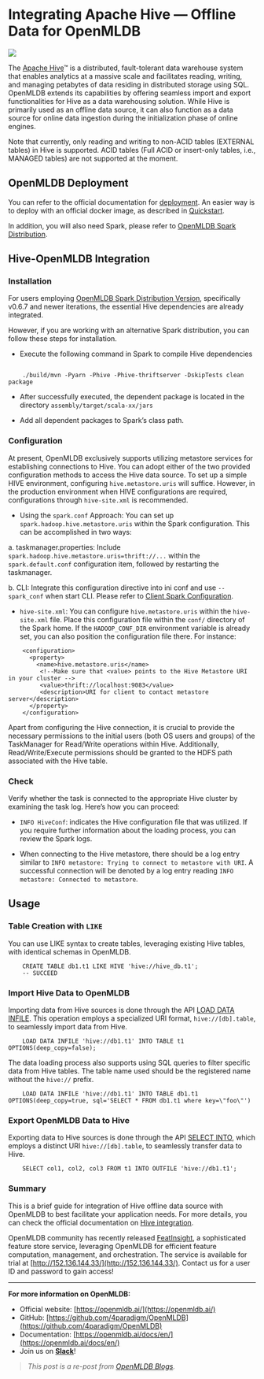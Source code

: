 # Integrating Apache Hive — Offline Data for OpenMLDB

![](https://cdn-images-1.medium.com/max/3336/1*1JN5tOgSx1-mKihnRxlXXA.png)

The [Apache Hive](https://hive.apache.org/)™ is a distributed, fault-tolerant data warehouse system that enables analytics at a massive scale and facilitates reading, writing, and managing petabytes of data residing in distributed storage using SQL. OpenMLDB extends its capabilities by offering seamless import and export functionalities for Hive as a data warehousing solution. While Hive is primarily used as an offline data source, it can also function as a data source for online data ingestion during the initialization phase of online engines.

Note that currently, only reading and writing to non-ACID tables (EXTERNAL tables) in Hive is supported. ACID tables (Full ACID or insert-only tables, i.e., MANAGED tables) are not supported at the moment.

## OpenMLDB Deployment

You can refer to the official documentation for [deployment](https://openmldb.ai/docs/en/main/deploy/install_deploy.html). An easier way is to deploy with an official docker image, as described in [Quickstart](https://openmldb.ai/docs/en/main/quickstart/openmldb_quickstart.html).

In addition, you will also need Spark, please refer to [OpenMLDB Spark Distribution](https://openmldb.ai/docs/en/main/tutorial/openmldbspark_distribution.html).

## Hive-OpenMLDB Integration

### Installation

For users employing [OpenMLDB Spark Distribution Version](https://openmldb.ai/docs/en/main/tutorial/openmldbspark_distribution.html), specifically v0.6.7 and newer iterations, the essential Hive dependencies are already integrated.

However, if you are working with an alternative Spark distribution, you can follow these steps for installation.

* Execute the following command in Spark to compile Hive dependencies
```

    ./build/mvn -Pyarn -Phive -Phive-thriftserver -DskipTests clean package
```    

* After successfully executed, the dependent package is located in the directory `assembly/target/scala-xx/jars`

* Add all dependent packages to Spark’s class path.

### Configuration

At present, OpenMLDB exclusively supports utilizing metastore services for establishing connections to Hive. You can adopt either of the two provided configuration methods to access the Hive data source. To set up a simple HIVE environment, configuring `hive.metastore.uris` will suffice. However, in the production environment when HIVE configurations are required, configurations through `hive-site.xml` is recommended.

* Using the `spark.conf` Approach: You can set up `spark.hadoop.hive.metastore.uris` within the Spark configuration. This can be accomplished in two ways:

a. taskmanager.properties: Include `spark.hadoop.hive.metastore.uris=thrift://...` within the `spark.default.conf` configuration item, followed by restarting the taskmanager.

b. CLI: Integrate this configuration directive into ini conf and use `--spark_conf` when start CLI. Please refer to [Client Spark Configuration](https://openmldb.ai/docs/en/main/reference/client_config/client_spark_config.html).

* `hive-site.xml`: You can configure `hive.metastore.uris` within the `hive-site.xml` file. Place this configuration file within the `conf/` directory of the Spark home. If the `HADOOP_CONF_DIR` environment variable is already set, you can also position the configuration file there. For instance:

```
    <configuration>
      <property>
        <name>hive.metastore.uris</name>
         <!--Make sure that <value> points to the Hive Metastore URI in your cluster -->
         <value>thrift://localhost:9083</value>
         <description>URI for client to contact metastore server</description>
      </property>
    </configuration>
```

Apart from configuring the Hive connection, it is crucial to provide the necessary permissions to the initial users (both OS users and groups) of the TaskManager for Read/Write operations within Hive. Additionally, Read/Write/Execute permissions should be granted to the HDFS path associated with the Hive table.

### Check

Verify whether the task is connected to the appropriate Hive cluster by examining the task log. Here’s how you can proceed:

* `INFO HiveConf`: indicates the Hive configuration file that was utilized. If you require further information about the loading process, you can review the Spark logs.

* When connecting to the Hive metastore, there should be a log entry similar to `INFO metastore: Trying to connect to metastore with URI`. A successful connection will be denoted by a log entry reading `INFO metastore: Connected to metastore`.

## Usage

### Table Creation with `LIKE`

You can use LIKE syntax to create tables, leveraging existing Hive tables, with identical schemas in OpenMLDB.
```
    CREATE TABLE db1.t1 LIKE HIVE 'hive://hive_db.t1';
    -- SUCCEED
```
### Import Hive Data to OpenMLDB

Importing data from Hive sources is done through the API [LOAD DATA INFILE](https://openmldb.ai/docs/en/main/openmldb_sql/dml/LOAD_DATA_STATEMENT.html). This operation employs a specialized URI format, `hive://[db].table`, to seamlessly import data from Hive.
```
    LOAD DATA INFILE 'hive://db1.t1' INTO TABLE t1 OPTIONS(deep_copy=false);
```
The data loading process also supports using SQL queries to filter specific data from Hive tables. The table name used should be the registered name without the `hive://` prefix.
```
    LOAD DATA INFILE 'hive://db1.t1' INTO TABLE db1.t1 OPTIONS(deep_copy=true, sql='SELECT * FROM db1.t1 where key=\"foo\"')
```
### Export OpenMLDB Data to Hive

Exporting data to Hive sources is done through the API [SELECT INTO](https://openmldb.ai/docs/en/main/openmldb_sql/dql/SELECT_INTO_STATEMENT.html), which employs a distinct URI `hive://[db].table`, to seamlessly transfer data to Hive.
```
    SELECT col1, col2, col3 FROM t1 INTO OUTFILE 'hive://db1.t1';
```
### Summary

This is a brief guide for integration of Hive offline data source with OpenMLDB to best facilitate your application needs. For more details, you can check the official documentation on [Hive integration](https://openmldb.ai/docs/en/main/integration/offline_data_sources/hive.html).

OpenMLDB community has recently released [FeatInsight](https://github.com/4paradigm/FeatInsight), a sophisticated feature store service, leveraging OpenMLDB for efficient feature computation, management, and orchestration. The service is available for trial at [http://152.136.144.33/](http://152.136.144.33/). Contact us for a user ID and password to gain access!

--------------------------------------------------------------------------------------------------------------

**For more information on OpenMLDB:**
* Official website: [https://openmldb.ai/](https://openmldb.ai/)
* GitHub: [https://github.com/4paradigm/OpenMLDB](https://github.com/4paradigm/OpenMLDB)
* Documentation: [https://openmldb.ai/docs/en/](https://openmldb.ai/docs/en/)
* Join us on [**Slack**](https://join.slack.com/t/openmldb/shared_invite/zt-ozu3llie-K~hn9Ss1GZcFW2~K_L5sMg)!

> _This post is a re-post from [OpenMLDB Blogs](https://openmldb.medium.com/)._